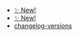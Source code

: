 

<!-- tree generated by markdown-notes-tree starts here -->

- [✨ New!](.md)
- [✨ New!](1.0.0.md)
- [changelog-versions](index.md)

<!-- tree generated by markdown-notes-tree ends here -->
